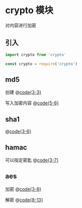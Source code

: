 # crypto 模块

对内容进行加密

## 引入

<CodeGroup>
<CodeGroupItem title='ESM'>

```js
import crypto from 'crypto'
```

</CodeGroupItem>

<CodeGroupItem title='CJS'>

```js
const crypto = require('crypto')
```

</CodeGroupItem>
</CodeGroup>

## md5

创建
@[code{3-3}](@/crypto/md5.js)

写入加密内容
@[code{5-6}](@/crypto/md5.js)

## sha1

@[code{3-6}](@/crypto/sha1.js)

## hamac

可以指定密匙
@[code{3-7}](@/crypto/hmac.js)

## aes

加密
@[code{3-6}](@/crypto/aes.js)

解密
@[code{8-13}](@/crypto/aes.js)

